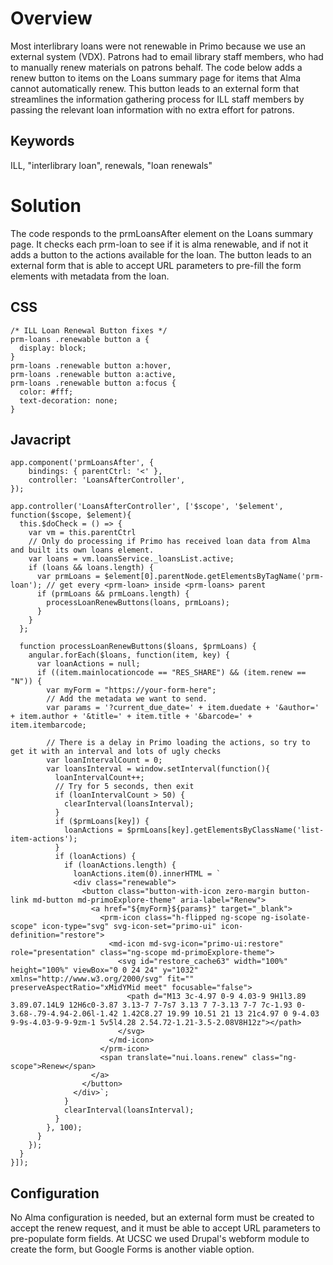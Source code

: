# Overview

Most interlibrary loans were not renewable in Primo because we use an external system (VDX). Patrons had to email library staff members, who had to manually renew materials on patrons behalf. The code below adds a renew button to items on the Loans summary page for items that Alma cannot automatically renew. This button leads to an external form that streamlines the information gathering process for ILL staff members by passing the relevant loan information with no extra effort for patrons.


## Keywords
ILL, "interlibrary loan", renewals, "loan renewals"

# Solution

The code responds to the prmLoansAfter element on the Loans summary page. It checks each prm-loan to see if it is alma renewable, and if not it adds a button to the actions available for the loan. The button leads to an external form that is able to accept URL parameters to pre-fill the form elements with metadata from the loan. 


## CSS

```
/* ILL Loan Renewal Button fixes */
prm-loans .renewable button a {
  display: block;
}
prm-loans .renewable button a:hover,
prm-loans .renewable button a:active,
prm-loans .renewable button a:focus {
  color: #fff;
  text-decoration: none;
}
```

## Javacript

```
app.component('prmLoansAfter', {
    bindings: { parentCtrl: '<' },
    controller: 'LoansAfterController',
});

app.controller('LoansAfterController', ['$scope', '$element', function($scope, $element){
  this.$doCheck = () => {
    var vm = this.parentCtrl
    // Only do processing if Primo has received loan data from Alma and built its own loans element.
    var loans = vm.loansService._loansList.active;
    if (loans && loans.length) {
      var prmLoans = $element[0].parentNode.getElementsByTagName('prm-loan'); // get every <prm-loan> inside <prm-loans> parent
      if (prmLoans && prmLoans.length) {
        processLoanRenewButtons(loans, prmLoans);
      }
    }
  };

  function processLoanRenewButtons($loans, $prmLoans) {
    angular.forEach($loans, function(item, key) {
      var loanActions = null;
      if ((item.mainlocationcode == "RES_SHARE") && (item.renew == "N")) {
        var myForm = "https://your-form-here";
        // Add the metadata we want to send.
        var params = '?current_due_date=' + item.duedate + '&author=' + item.author + '&title=' + item.title + '&barcode=' + item.itembarcode;

        // There is a delay in Primo loading the actions, so try to get it with an interval and lots of ugly checks
        var loanIntervalCount = 0;
        var loansInterval = window.setInterval(function(){
          loanIntervalCount++;
          // Try for 5 seconds, then exit
          if (loanIntervalCount > 50) {
            clearInterval(loansInterval);
          }
          if ($prmLoans[key]) {
            loanActions = $prmLoans[key].getElementsByClassName('list-item-actions');
          }
          if (loanActions) {
            if (loanActions.length) {
              loanActions.item(0).innerHTML = `
              <div class="renewable">
                <button class="button-with-icon zero-margin button-link md-button md-primoExplore-theme" aria-label="Renew">
                  <a href="${myForm}${params}" target="_blank">
                    <prm-icon class="h-flipped ng-scope ng-isolate-scope" icon-type="svg" svg-icon-set="primo-ui" icon-definition="restore">
                      <md-icon md-svg-icon="primo-ui:restore" role="presentation" class="ng-scope md-primoExplore-theme">
                        <svg id="restore_cache63" width="100%" height="100%" viewBox="0 0 24 24" y="1032" xmlns="http://www.w3.org/2000/svg" fit="" preserveAspectRatio="xMidYMid meet" focusable="false">
                          <path d="M13 3c-4.97 0-9 4.03-9 9H1l3.89 3.89.07.14L9 12H6c0-3.87 3.13-7 7-7s7 3.13 7 7-3.13 7-7 7c-1.93 0-3.68-.79-4.94-2.06l-1.42 1.42C8.27 19.99 10.51 21 13 21c4.97 0 9-4.03 9-9s-4.03-9-9-9zm-1 5v5l4.28 2.54.72-1.21-3.5-2.08V8H12z"></path>
                        </svg>
                      </md-icon>
                    </prm-icon>
                    <span translate="nui.loans.renew" class="ng-scope">Renew</span>
                  </a>
                </button>
              </div>`;
            }
            clearInterval(loansInterval);
          }
        }, 100);
      }
    });
  }
}]);

```

## Configuration

No Alma configuration is needed, but an external form must be created to accept the renew request, and it must be able to accept URL parameters to pre-populate form fields. At UCSC we used Drupal's webform module to create the form, but Google Forms is another viable option.
